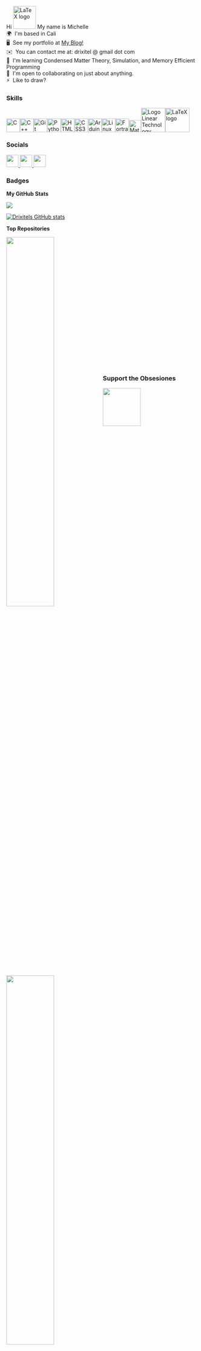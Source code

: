 Hi <img width="60" alt="LaTeX logo" src="https://www.svgrepo.com/show/530309/bird.svg"> My name is Michelle \
🌍  I'm based in Cali \
🖥️  See my portfolio at [My Blog!](http://www.michelle-pichardo.com/)\
✉️  You can contact me at: drixitel @ gmail dot com\
🧠  I'm learning Condensed Matter Theory, Simulation, and Memory Efficient Programming\
🤝  I'm open to collaborating on just about anything.\
⚡  Like to draw?

### Skills


<p align="left">
<a href="https://docs.microsoft.com/en-us/cpp/?view=msvc-170" target="_blank" rel="noreferrer"><img src="https://raw.githubusercontent.com/danielcranney/readme-generator/main/public/icons/skills/c-colored.svg" width="36" height="36" alt="C" /></a><a href="https://docs.microsoft.com/en-us/cpp/?view=msvc-170" target="_blank" rel="noreferrer"><img src="https://raw.githubusercontent.com/danielcranney/readme-generator/main/public/icons/skills/cplusplus-colored.svg" width="36" height="36" alt="C++" /></a><a href="https://git-scm.com/" target="_blank" rel="noreferrer"><img src="https://raw.githubusercontent.com/danielcranney/readme-generator/main/public/icons/skills/git-colored.svg" width="36" height="36" alt="Git" /></a><a href="https://www.python.org/" target="_blank" rel="noreferrer"><img src="https://raw.githubusercontent.com/danielcranney/readme-generator/main/public/icons/skills/python-colored.svg" width="36" height="36" alt="Python" /></a><a href="https://developer.mozilla.org/en-US/docs/Glossary/HTML5" target="_blank" rel="noreferrer"><img src="https://raw.githubusercontent.com/danielcranney/readme-generator/main/public/icons/skills/html5-colored.svg" width="36" height="36" alt="HTML5" /></a><a href="https://www.w3.org/TR/CSS/#css" target="_blank" rel="noreferrer"><img src="https://raw.githubusercontent.com/danielcranney/readme-generator/main/public/icons/skills/css3-colored.svg" width="36" height="36" alt="CSS3" /></a><a href="https://store.arduino.cc/?gclid=Cj0KCQjw2eilBhCCARIsAG0Pf8uueBifykWcsSS4LPESeGQfxGVKJYnzV7bz471XfknQJy_1VINVWM8aAkLtEALw_wcB" target="_blank" rel="noreferrer"><img src="https://raw.githubusercontent.com/danielcranney/readme-generator/main/public/icons/skills/arduino-colored.svg" width="36" height="36" alt="Arduino" /></a><a href="https://www.linux.org" target="_blank" rel="noreferrer"><img src="https://raw.githubusercontent.com/danielcranney/readme-generator/main/public/icons/skills/linux-colored.svg" width="36" height="36" alt="Linux" /></a><a href="[https://www.linux.org](https://fortran-lang.org/)" target="_blank" rel="noreferrer"><img src="https://raw.githubusercontent.com/fortran-lang/fortran-lang.org/bbdc33ec7bfc06fa6111093ae9712a7f7837b555/assets/img/fortran-logo.svg" width="36" height="36" alt="Fortran" /></a><a title="Jarekt, Public domain, via Wikimedia Commons" href="https://commons.wikimedia.org/wiki/File:Matlab_Logo.png"><img width="32" alt="Matlab Logo" src="https://upload.wikimedia.org/wikipedia/commons/thumb/2/21/Matlab_Logo.png/32px-Matlab_Logo.png"></a><a title="Linear Technology, Public domain, via Wikimedia Commons" href="https://commons.wikimedia.org/wiki/File:Logo_Linear_Technology.svg"><img width="64" alt="Logo Linear Technology" src="https://upload.wikimedia.org/wikipedia/commons/thumb/a/ae/Logo_Linear_Technology.svg/64px-Logo_Linear_Technology.svg.png"></a><a title="The original uploader was Alejo2083 at  Wikimedia Commons., optimised by Vulphere, Public domain, via Wikimedia Commons" href="https://commons.wikimedia.org/wiki/File:LaTeX_logo.svg"><img width="64" alt="LaTeX logo" src="https://upload.wikimedia.org/wikipedia/commons/thumb/9/92/LaTeX_logo.svg/64px-LaTeX_logo.svg.png"></a></p>

### Socials
<p align="left"> <a href="https://discord.com/users/drixitel" target="_blank" rel="noreferrer"> <picture> <source media="(prefers-color-scheme: light)" srcset="undefined" /> <source media="(prefers-color-scheme: light)" srcset="https://raw.githubusercontent.com/danielcranney/readme-generator/main/public/icons/socials/discord.svg" /> <img src="https://raw.githubusercontent.com/danielcranney/readme-generator/main/public/icons/socials/discord.svg" width="32" height="32" /> </picture> </a> <a href="https://www.github.com/Drixitel" target="_blank" rel="noreferrer"> <picture> <source media="(prefers-color-scheme: dark)" srcset="https://raw.githubusercontent.com/danielcranney/readme-generator/main/public/icons/socials/github-dark.svg" /> <source media="(prefers-color-scheme: light)" srcset="https://raw.githubusercontent.com/danielcranney/readme-generator/main/public/icons/socials/github.svg" /> <img src="https://raw.githubusercontent.com/danielcranney/readme-generator/main/public/icons/socials/github.svg" width="32" height="32" /> </picture> </a> <a href="https://www.linkedin.com/in/michelle-pichardo-munoz/" target="_blank" rel="noreferrer"> <picture> <source media="(prefers-color-scheme: dark)" srcset="https://raw.githubusercontent.com/danielcranney/readme-generator/main/public/icons/socials/linkedin-dark.svg" /> <source media="(prefers-color-scheme: light)" srcset="https://raw.githubusercontent.com/danielcranney/readme-generator/main/public/icons/socials/linkedin.svg" /> <img src="https://raw.githubusercontent.com/danielcranney/readme-generator/main/public/icons/socials/linkedin.svg" width="32" height="32" /> </picture> </a></p>

### Badges

<b>My GitHub Stats</b>

<a href="http://www.github.com/Drixitel"><img src="https://github-readme-streak-stats.herokuapp.com/?user=Drixitel&stroke=ffffff&background=1c1917&ring=f97316&fire=f97316&currStreakNum=ffffff&currStreakLabel=f97316&sideNums=ffffff&sideLabels=ffffff&dates=ffffff&hide_border=true" /></a>

[![Drixitels GitHub stats](https://github-readme-stats.vercel.app/api?username=Drixitel&custom_title=Drixitel's-GitHub-Stats&rank_icon=github&hide=contribs,prs&show_icons=true&theme=dracula#gh-dark-mode-only)](https://github.com/Drixitel/github-readme-stats#gh-dark-mode-only)



<b>Top Repositories</b>

<div width="100%" align="center"><a href="https://github.com/Drixitel/Iris-Adafruit-GPS" align="left"><img align="left" width="50%" src="https://github-readme-stats.vercel.app/api/pin/?username=Drixitel&repo=Iris-Adafruit-GPS&title_color=f97316&text_color=ffffff&icon_color=64748b&bg_color=1c1917&hide_border=true&locale=en" /></a><a href="https://github.com/Drixitel/Poetry" align="left"><img align="left" width="50%" src="https://github-readme-stats.vercel.app/api/pin/?username=Drixitel&repo=Poetry&title_color=f97316&text_color=ffffff&icon_color=64748b&bg_color=1c1917&hide_border=true&locale=en" /></a></div>


<div width="100%" align="center"><a href="https://github.com/Drixitel/Work-Bench" align="left"><img align="left" width="50%" src="https://github-readme-stats.vercel.app/api/pin/?username=Drixitel&repo=Work-Bench&title_color=f97316&text_color=ffffff&icon_color=64748b&bg_color=1c1917&hide_border=true&locale=en" /></a><a href="https://github.com/Drixitel/Scientific-Computing" align="left"><img align="left" width="50%" src="https://github-readme-stats.vercel.app/api/pin/?username=Drixitel&repo=Scientific-Computing&title_color=f97316&text_color=ffffff&icon_color=64748b&bg_color=1c1917&hide_border=true&locale=en" /></a></div>

<br/><br/><br/><br/><br/><br/><br/><br/><br/><br/><br/><br/><br/><br/><br/><br/><br/><br/><br/><br/>
### Support the Obsesiones

<a href="https://www.buymeacoffee.com/drixitel"><img src="https://cdn.buymeacoffee.com/buttons/v2/default-yellow.png" width="100"/></a>


